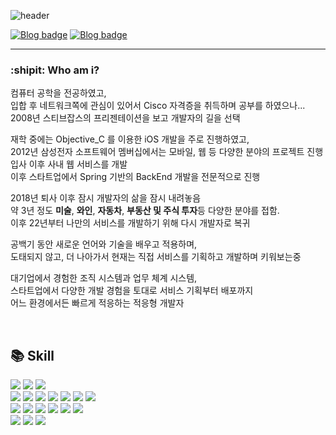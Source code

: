 ![header](https://capsule-render.vercel.app/api?type=transparent&theme=tokyonight&height=40&section=header&text=MHLab%20|%20기록을%20좋아하는%20개발자&fontSize=30&fontAlign=22)

[![Blog badge](https://img.shields.io/badge/Dev_Blog-blueviolet?style=flat&logo=github&logoColor=white)](https://elfinlas.github.io/)
[![Blog badge](https://img.shields.io/badge/elfinlas@gmail.com-informational?style=flat&logo=gmail&logoColor=white)](mailto:elfinlas@gmail.com)

---

### :shipit: Who am i? 

컴퓨터 공학을 전공하였고,  
입합 후 네트워크쪽에 관심이 있어서 Cisco 자격증을 취득하며 공부를 하였으나...  
2008년 스티브잡스의 프리젠테이션을 보고 개발자의 길을 선택  
  
재학 중에는 Objective_C 를 이용한 iOS 개발을 주로 진행하였고,   
2012년 삼성전자 소프트웨어 멤버십에서는 모바일, 웹 등 다양한 분야의 프로젝트 진행  
입사 이후 사내 웹 서비스를 개발   
이후 스타트업에서 Spring 기반의 BackEnd 개발을 전문적으로 진행 

2018년 퇴사 이후 잠시 개발자의 삶을 잠시 내려놓음  
약 3년 정도 **미술**, **와인**, **자동차**, **부동산 및 주식 투자**등 다양한 분야를 접함.  
이후 22년부터 나만의 서비스를 개발하기 위해 다시 개발자로 복귀  

공백기 동안 새로운 언어와 기술을 배우고 적용하며,  
도태되지 않고, 더 나아가서
현재는 직접 서비스를 기획하고 개발하며 키워보는중

대기업에서 경험한 조직 시스템과 업무 체계 시스템,  
스타트업에서 다양한 개발 경험을 토대로 
서비스 기획부터 배포까지  
어느 환경에서든 빠르게 적응하는 적응형 개발자

<br>

## 📚 Skill

<div>
<img src="https://img.shields.io/badge/Java-FFFFFF?style=for-the-square&logo=openjdk&logoColor=black"/> 
<img src="https://img.shields.io/badge/Javascript-F7DF1E?style=for-the-square&logo=javascript&logoColor=white"/>
<img src="https://img.shields.io/badge/Typescript-blue?style=for-the-square&logo=typescript&logoColor=white"/>
 </div>
 
 <div>
<img src="https://img.shields.io/badge/Spring-6DB33F?style=for-the-square&logo=spring&logoColor=white"/>
 <img src="https://img.shields.io/badge/SpringBoot-6DB33F?style=for-the-square&logo=springboot&logoColor=white"/>
   <img src="https://img.shields.io/badge/MariaDB-003545?style=for-the-square&logo=mariadb&logoColor=white"/>
  <img src="https://img.shields.io/badge/Redis-DC382D?style=for-the-square&logo=redis&logoColor=white"/>
 <img src="https://img.shields.io/badge/Thymeleaf-005F0F?style=for-the-square&logo=thymeleaf&logoColor=white"/> 
  <img src="https://img.shields.io/badge/Bootstrap-7952B3?style=for-the-square&logo=bootstrap&logoColor=white"/> 
  <img src="https://img.shields.io/badge/jQuery-0769AD?style=for-the-square&logo=jquery&logoColor=white"/> 
 </div>
 
 <div>
  <img src="https://img.shields.io/badge/Nest.Js-E0234E?style=for-the-square&logo=nestjs&logoColor=white"/>
  <img src="https://img.shields.io/badge/MongoDB-47A248?style=for-the-square&logo=mongodb&logoColor=white"/>
 <img src="https://img.shields.io/badge/Nginx-009639?style=for-the-square&logo=nginx&logoColor=white"/>
 <img src="https://img.shields.io/badge/Next.Js-000000?style=for-the-square&logo=nextdotjs&logoColor=white"/>
<img src="https://img.shields.io/badge/React-61DAFB?style=for-the-square&logo=react&logoColor=white"/>
  <img src="https://img.shields.io/badge/Tailwind_CSS-06B6D4?style=for-the-square&logo=tailwindcss&logoColor=white"/>
 </div>
 
<div>
  <img src="https://img.shields.io/badge/AWS-232F3E?style=for-the-square&logo=amazonaws&logoColor=white"/>
   <img src="https://img.shields.io/badge/AWS_EC2-FF9900?style=for-the-square&logo=amazonaws&logoColor=white"/>
   <img src="https://img.shields.io/badge/Cloudflare-F38020?style=for-the-square&logo=cloudflare&logoColor=white"/>
 </div>
 
 
 
 
<!-- <br>

## :pushpin: 원하는, 만들고 싶은 조직상

1. 출퇴근 시간이 자유롭고 
2. 무리한 일정으로 사람을 밀어버리는 것이 아닌
3. 의사결정이나 정보가 수평적으로 공유되는
4. 같이 일하는 팀원들과 성장할 수 있는 미래지향적 조직

<br>

## :pray: 일하는 방식

1. 체계적 업무 시스템을 만들고
2. 같이 일하는 사람과 일정을 공유하고  
3. 업무 내용을 문서화하여 언제 어떤 작업을 하였는지 기록하며
4. 정해진 목표를 위해 열심히 노력하고
5. 개인 성장을 위해 스스로도 돌아보며 잘못된 것을 수정 
 -->

<!-- 

 [![Top Langs](https://github-readme-stats.vercel.app/api/top-langs/?username=elfinlas&langs_count=8)](https://github.com/elfinlas/github-readme-stats)

![Anurag's GitHub stats](https://github-readme-stats.vercel.app/api?username=elfinlas&show_icons=true&theme=radical)

-->





<!-- 

![header](https://capsule-render.vercel.app/api?type=transparent&theme=tokyonight&height=200&section=header&text=MHLab-nl-Web%20Developer&fontSize=40&fontAlign=92&fontAlign=84)

<img src="https://img.shields.io/badge/Tech_Blog-ddd-007396?style=for-the-square&logo=Java&logoColor=white">

[![General badge](https://img.shields.io/badge/Tech_Blog-ddd-007396?style=for-the-square&logo=Java&logoColor=white)](https://elfinlas.github.io/)

<div><h1>🔗Links</h1></div>

<img src="https://img.shields.io/badge/Java-007396?style=for-the-badge&logo=Java&logoColor=white"> 

<img src="https://img.shields.io/badge/java-3DDC84?style=flat-square&logo=github&logoColor=white"/>

<div><h1>📚 STACKS</h1></div>

<img src="https://img.shields.io/badge/java-007396?style=for-the-badge&logo=java&logoColor=white"> 

<img src="https://img.shields.io/badge/Dart-0175C2?style=for-the-square&logo=dart&logoColor=white"/>
 -->

<!-- https://img.shields.io/badge/<LABEL>-<MESSAGE>-<COLOR>  -->
<!--
**elfinlas/elfinlas** is a ✨ _special_ ✨ repository because its `README.md` (this file) appears on your GitHub profile.

Here are some ideas to get you started:

- 🔭 I’m currently working on ...
- 🌱 I’m currently learning ...
- 👯 I’m looking to collaborate on ...
- 🤔 I’m looking for help with ...
- 💬 Ask me about ...
- 📫 How to reach me: ...
- 😄 Pronouns: ...
- ⚡ Fun fact: ...
-->
